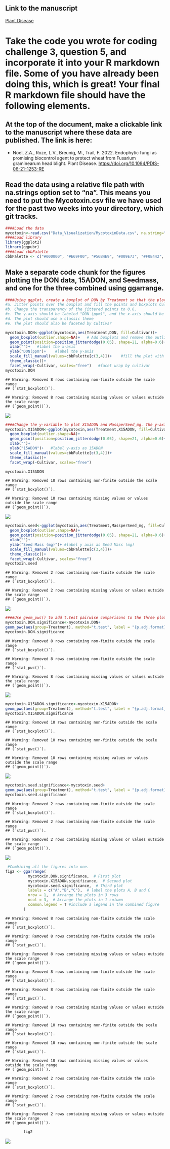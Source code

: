 ## Link to the manuscript

[Plant Disease](https://doi.org/10.1094/PDIS-06-21-1253-RE)

# Take the code you wrote for coding challenge 3, question 5, and incorporate it into your R markdown file. Some of you have already been doing this, which is great! Your final R markdown file should have the following elements.

## At the top of the document, make a clickable link to the manuscript where these data are published. The link is here:

- Noel, Z.A., Roze, L.V., Breunig, M., Trail, F. 2022. Endophytic fungi
  as promising biocontrol agent to protect wheat from Fusarium
  graminearum head blight. Plant Disease.
  <https://doi.org/10.1094/PDIS-06-21-1253-RE>

## Read the data using a relative file path with na.strings option set to “na”. This means you need to put the Mycotoxin.csv file we have used for the past two weeks into your directory, which git tracks.

``` r
####Load the data
mycotoxin<-read.csv("Data_Visualization/MycotoxinData.csv", na.string="na")
####Load library
library(ggplot2)
library(ggpubr)
####Load cbbPalette
cbbPalette <- c("#000000", "#E69F00", "#56B4E9", "#009E73", "#F0E442", "#0072B2", "#D55E00", "#CC79A7")
```

## Make a separate code chunk for the figures plotting the DON data, 15ADON, and Seedmass, and one for the three combined using ggarrange.

``` r
####Using ggplot, create a boxplot of DON by Treatment so that the plot looks like the image below.
#a. Jitter points over the boxplot and fill the points and boxplots Cultivar with two colors from the cbbPallete introduced last week. 
#b. Change the transparency of the jittered points to 0.6. 
#c. The y-axis should be labeled "DON (ppm)", and the x-axis should be left blank. 
#d. The plot should use a classic theme
#e. The plot should also be faceted by Cultivar

mycotoxin.DON<-ggplot(mycotoxin,aes(Treatment,DON, fill=Cultivar))+
  geom_boxplot(outlier.shape=NA)+   # Add boxplots and remove the outlier shape that are missing. 
  geom_point(position=position_jitterdodge(0.05), shape=21, alpha=0.6)+    ## Add jittered points to show individual data points, avoiding overlap and increase the transparency
  xlab("")+   #label the x-axis
  ylab("DON(ppm")+    #label the y-axis
  scale_fill_manual(values=cbbPalette[c(3,4)])+    #fill the plot with colourblind friendly palette
  theme_classic()+    
  facet_wrap(~Cultivar, scales="free")   #facet wrap by cultivar
mycotoxin.DON
```

    ## Warning: Removed 8 rows containing non-finite outside the scale range
    ## (`stat_boxplot()`).

    ## Warning: Removed 8 rows containing missing values or values outside the scale range
    ## (`geom_point()`).

![](R_markdown_class_assignment_files/figure-gfm/unnamed-chunk-2-1.png)<!-- -->

``` r
####Change the y-variable to plot X15ADON and MassperSeed_mg. The y-axis label should now be “15ADON” and “Seed Mass (mg)”. Save plots made in questions 1 and 3 into three separate R objects.
mycotoxin.X15ADON<-ggplot(mycotoxin,aes(Treatment,X15ADON, fill=Cultivar))+    #define asthetics x-axis as Treatment and y-axis as X15ADON
  geom_boxplot(outlier.shape=NA)+
  geom_point(position=position_jitterdodge(0.05), shape=21, alpha=0.6)+
  xlab("")+
  ylab("15ADON")+   #label y-axis as 15ADON
  scale_fill_manual(values=cbbPalette[c(3,4)])+
  theme_classic()+
  facet_wrap(~Cultivar, scales="free")
```

``` r
mycotoxin.X15ADON
```

    ## Warning: Removed 10 rows containing non-finite outside the scale range
    ## (`stat_boxplot()`).

    ## Warning: Removed 10 rows containing missing values or values outside the scale range
    ## (`geom_point()`).

![](R_markdown_class_assignment_files/figure-gfm/unnamed-chunk-4-1.png)<!-- -->

``` r
mycotoxin.seed<-ggplot(mycotoxin,aes(Treatment,MassperSeed_mg, fill=Cultivar))+    #define asthetics x-axis as Treatment and y-axis as MassperSeed_mg
  geom_boxplot(outlier.shape=NA)+
  geom_point(position=position_jitterdodge(0.05), shape=21, alpha=0.6)+
  xlab("")+
  ylab("Seed Mass (mg)")+ #label y axis as Seed Mass (mg)
  scale_fill_manual(values=cbbPalette[c(3,4)])+
  theme_classic()+
  facet_wrap(~Cultivar, scales="free")
mycotoxin.seed
```

    ## Warning: Removed 2 rows containing non-finite outside the scale range
    ## (`stat_boxplot()`).

    ## Warning: Removed 2 rows containing missing values or values outside the scale range
    ## (`geom_point()`).

![](R_markdown_class_assignment_files/figure-gfm/unnamed-chunk-4-2.png)<!-- -->

``` r
####Use geom_pwc() to add t.test pairwise comparisons to the three plots made above. Save each plot as a new R object, and combine them again with ggarange as you did in question 4. 
mycotoxin.DON.significance<-mycotoxin.DON+
geom_pwc(aes(group=Treatment), method="t.test", label = "{p.adj.format}{p.adj.signif}", hide.ns=T)    #do the pairwise t.test,display the significance by p value and *
mycotoxin.DON.significance
```

    ## Warning: Removed 8 rows containing non-finite outside the scale range
    ## (`stat_boxplot()`).

    ## Warning: Removed 8 rows containing non-finite outside the scale range
    ## (`stat_pwc()`).

    ## Warning: Removed 8 rows containing missing values or values outside the scale range
    ## (`geom_point()`).

![](R_markdown_class_assignment_files/figure-gfm/unnamed-chunk-5-1.png)<!-- -->

``` r
mycotoxin.X15ADON.significance<-mycotoxin.X15ADON+
geom_pwc(aes(group=Treatment), method="t.test", label = "{p.adj.format}{p.adj.signif}", hide.ns=T)
mycotoxin.X15ADON.significance 
```

    ## Warning: Removed 10 rows containing non-finite outside the scale range
    ## (`stat_boxplot()`).

    ## Warning: Removed 10 rows containing non-finite outside the scale range
    ## (`stat_pwc()`).

    ## Warning: Removed 10 rows containing missing values or values outside the scale range
    ## (`geom_point()`).

![](R_markdown_class_assignment_files/figure-gfm/unnamed-chunk-5-2.png)<!-- -->

``` r
mycotoxin.seed.significance<-mycotoxin.seed+
geom_pwc(aes(group=Treatment), method="t.test", label = "{p.adj.format}{p.adj.signif}", hide.ns=T)
mycotoxin.seed.significance 
```

    ## Warning: Removed 2 rows containing non-finite outside the scale range
    ## (`stat_boxplot()`).

    ## Warning: Removed 2 rows containing non-finite outside the scale range
    ## (`stat_pwc()`).

    ## Warning: Removed 2 rows containing missing values or values outside the scale range
    ## (`geom_point()`).

![](R_markdown_class_assignment_files/figure-gfm/unnamed-chunk-5-3.png)<!-- -->

``` r
 #Combining all the figures into one.        
fig2 <- ggarrange(
          mycotoxin.DON.significance,  # First plot
          mycotoxin.X15ADON.significance,  # Second plot
          mycotoxin.seed.significance,  # Third plot
          labels = c("A","B","C"),  # label the plots A, B and C
          nrow = 1,  # Arrange the plots in 3 rows
          ncol = 3,  # Arrange the plots in 1 column
          common.legend = T #include a legend in the combined figure
        )
```

    ## Warning: Removed 8 rows containing non-finite outside the scale range
    ## (`stat_boxplot()`).

    ## Warning: Removed 8 rows containing non-finite outside the scale range
    ## (`stat_pwc()`).

    ## Warning: Removed 8 rows containing missing values or values outside the scale range
    ## (`geom_point()`).

    ## Warning: Removed 8 rows containing non-finite outside the scale range
    ## (`stat_boxplot()`).

    ## Warning: Removed 8 rows containing non-finite outside the scale range
    ## (`stat_pwc()`).

    ## Warning: Removed 8 rows containing missing values or values outside the scale range
    ## (`geom_point()`).

    ## Warning: Removed 10 rows containing non-finite outside the scale range
    ## (`stat_boxplot()`).

    ## Warning: Removed 10 rows containing non-finite outside the scale range
    ## (`stat_pwc()`).

    ## Warning: Removed 10 rows containing missing values or values outside the scale range
    ## (`geom_point()`).

    ## Warning: Removed 2 rows containing non-finite outside the scale range
    ## (`stat_boxplot()`).

    ## Warning: Removed 2 rows containing non-finite outside the scale range
    ## (`stat_pwc()`).

    ## Warning: Removed 2 rows containing missing values or values outside the scale range
    ## (`geom_point()`).

``` r
        fig2
```

![](R_markdown_class_assignment_files/figure-gfm/unnamed-chunk-5-4.png)<!-- -->
